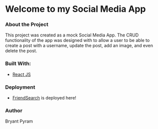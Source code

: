 # Welcome to my Social Media App

### About the Project
<!-- ABOUT THE PROJECT -->

This project was created as a mock Social Media App. The CRUD functionality of the app was designed with to allow a user to be able to create a post with a username, update the post, add an image, and even delete the post. 


### Built With:
* [React JS](https://reactjs.org)
<!-- * [Bootstrap](https://getbootstrap.com) -->


### Deployment
* [FriendSearch](https://objective-curie-058e96.netlify.app/) is deployed here! 

### Author

Bryant Pyram


<!-- ### ReadMe Template -->
<!-- * [Template](https://raw.githubusercontent.com/othneildrew/Best-README-Template/master/README.md) -->
